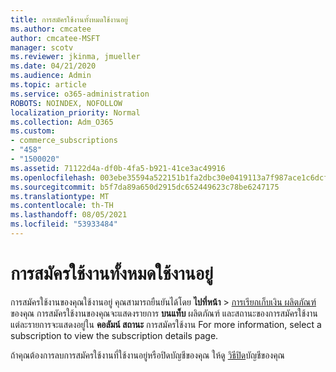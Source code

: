 ```yaml
---
title: การสมัครใช้งานทั้งหมดใช้งานอยู่
ms.author: cmcatee
author: cmcatee-MSFT
manager: scotv
ms.reviewer: jkinma, jmueller
ms.date: 04/21/2020
ms.audience: Admin
ms.topic: article
ms.service: o365-administration
ROBOTS: NOINDEX, NOFOLLOW
localization_priority: Normal
ms.collection: Adm_O365
ms.custom:
- commerce_subscriptions
- "458"
- "1500020"
ms.assetid: 71122d4a-df0b-4fa5-b921-41ce3ac49916
ms.openlocfilehash: 003ebe35594a522151b1fa2dbc30e0419113a7f987ace1c6dcf01e2ba733dde8
ms.sourcegitcommit: b5f7da89a650d2915dc652449623c78be6247175
ms.translationtype: MT
ms.contentlocale: th-TH
ms.lasthandoff: 08/05/2021
ms.locfileid: "53933484"
---
```

# <a name="all-subscriptions-are-active"></a>การสมัครใช้งานทั้งหมดใช้งานอยู่

การสมัครใช้งานของคุณใช้งานอยู่ คุณสามารถยืนยันได้โดย **ไปที่หน้า** \> [การเรียกเก็บเงิน ผลิตภัณฑ์](https://go.microsoft.com/fwlink/p/?linkid=842054) ของคุณ การสมัครใช้งานของคุณจะแสดงรายการ **บนแท็บ** ผลิตภัณฑ์ และสถานะของการสมัครใช้งานแต่ละรายการจะแสดงอยู่ใน **คอลัมน์ สถานะ** การสมัครใช้งาน For more information, select a subscription to view the subscription details page.
  
ถ้าคุณต้องการลบการสมัครใช้งานที่ใช้งานอยู่หรือปิดบัญชีของคุณ ให้ดู [วิธีปิด](https://docs.microsoft.com/microsoft-365/commerce/close-your-account?view=o365-worldwide)บัญชีของคุณ
